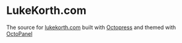 # LukeKorth.com

The source for [lukekorth.com](http://lukekorth.com) built with [Octopress](https://github.com/imathis/octopress) and themed with [OctoPanel](https://github.com/ConnorAtherton/OctoPanel)
